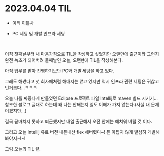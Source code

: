 # **2023.04.04 TIL**

- 이직 이틀차

- PC 세팅 및 개발 인프라 세팅

<br>

이직 첫째날부터 새 마음가짐으로 TIL을 작성하고 싶었지만 오랜만에 출근이라 그런지 완전 녹초가 되어버려 둘째날인 오늘, 오랜만에 TIL을 작성해본다.

아직 업무를 맡아 진행하기보단 PC와 개발 세팅을 하고 있다.

그래도 해봤다고 첫 회사때처럼 해매지는 않고 있지만 역시 인프라 관련 세팅은 귀찮고 번거롭다...ㅋㅋㅋ

오늘 나를 짜증나게 만들었던 Eclipse 프로젝트 파일 Intellij로 maven 빌드 시키기... 참조한 블로그 글대로 하는데 왜 나는 안돼는지 일도 이해가 가지 않는다.(사실 내 문제이겠지만...)

결국 끝마치지 못하고 퇴근헀지만 내일 출근해서 오전 안에는 해치워 버릴 것 이다.

그리고 오늘 Intellij 유료 버전 내돈내산 flex 해버렸다~!
돈 아깝지 않게 열심히 개발해봐야지~!~!

그럼 오늘의 TIL 끝.
